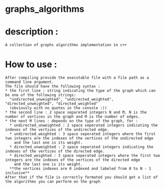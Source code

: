 # **graphs_algorithms**
  # description :
    A collection of graphs algorithms implementation in c++

  # How to use :
    After compiling provide the executable file with a file path as a command line argument.
    The file should have the following syntax :
    * the first line : string indicating the type of the graph which can be one of the following strings:
      "undirected_unweighted", "undirected_weighted", "directed_unweighted", "directed_weighted"
	  (obviously with no quotes in the console :))
	* the second line : 2 space separeted integers N and M, N is the number of vertices in the graph and M is the number of edges.
    * the next M lines : depends on the type of the graph, for :
      * undirected_unweighted : 2 space seperated integers indicating the indexes of the vertices of the undirected edge.
      * undirected_weighted : 3 space seperated integers where the first two integers are the indexes of the vertices of the undirected edge
        and the last one is its weight.
      * directed_unweighted : 2 space seperated integers indicating the indexes of the vertices of the directed edge.
      * directed_weighted : 3 space seperated integers where the first two integers are the indexes of the vertices of the directed edge
        and the last one is its weight.
      **the vertices indexes are 0 indexed and labeled from 0 to N - 1 inclusive**
    After that if the file is correctly formated you should get a list of the algorithms you can perform on the graph